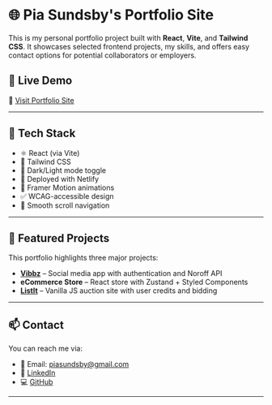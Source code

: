 # 🌐 Pia Sundsby's Portfolio Site

This is my personal portfolio project built with **React**, **Vite**, and **Tailwind CSS**. It showcases selected frontend projects, my skills, and offers easy contact options for potential collaborators or employers.

## 🚀 Live Demo

🔗 [Visit Portfolio Site](https://piasundsby.netlify.app/)

---

## 🧰 Tech Stack

- ⚛️ React (via Vite)
- 🎨 Tailwind CSS
- 🌙 Dark/Light mode toggle
- 💾 Deployed with Netlify
- 🎥 Framer Motion animations
- ✅ WCAG-accessible design
- 🧭 Smooth scroll navigation

---

## 📸 Featured Projects

This portfolio highlights three major projects:

- [**Vibbz**](https://vibbz.netlify.app/) – Social media app with authentication and Noroff API
- **eCommerce Store** – React store with Zustand + Styled Components
- [**ListIt**](https://list-it-auction-website.netlify.app/) – Vanilla JS auction site with user credits and bidding

---

## 📫 Contact

You can reach me via:

- 📧 Email: [piasundsby@gmail.com](mailto:piasundsby@gmail.com)
- 💼 [LinkedIn](https://www.linkedin.com/in/pia-sundsby/)
- 💻 [GitHub](https://github.com/piasun)

---
